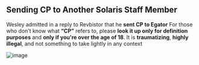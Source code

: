 ## Sending CP to Another Solaris Staff Member

Wesley admitted in a reply to Revbistor that he **sent CP to Egator**
For those who don’t know what **“CP”** refers to, please **look it up only for definition purposes** and **only if you're over the age of 18**. It is **traumatizing**, **highly illegal**, and not something to take lightly in any context

![image](https://github.com/user-attachments/assets/d3549eab-2b10-4eba-a6ae-50b8d9c6bb8d)
